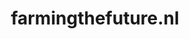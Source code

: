 ---
layout: post
title:  "farmingthefuture.nl"
internal_url:  "/data/farmingthefuture.nl.html"
categories: dutchgov
---